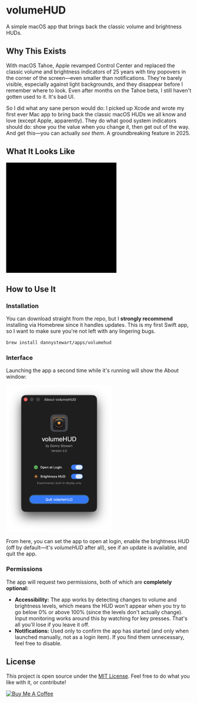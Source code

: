 # volumeHUD

A simple macOS app that brings back the classic volume and brightness HUDs.

## Why This Exists

With macOS Tahoe, Apple revamped Control Center and replaced the classic volume and brightness indicators of 25 years with tiny popovers in the corner of the screen—even smaller than notifications. They're barely visible, especially against light backgrounds, and they disappear before I remember where to look. Even after months on the Tahoe beta, I still haven't gotten used to it. It's bad UI.

So I did what any sane person would do: I picked up Xcode and wrote my first ever Mac app to bring back the classic macOS HUDs we all know and love (except Apple, apparently). They do what good system indicators should do: show you the value when you change it, then get out of the way. And get this—you can actually *see them*. A groundbreaking feature in 2025.

## What It Looks Like

<img src="volumeHUD-demo.gif" alt="volumeHUD Demo" height="300"></img>

## How to Use It

### Installation

You can download straight from the repo, but I **strongly recommend** installing via Homebrew since it handles updates. This is my first Swift app, so I want to make sure you're not left with any lingering bugs.

```bash
brew install dannystewart/apps/volumehud
```

### Interface

Launching the app a second time while it's running will show the About window:

<img src="volumeHUD.png" alt="volumeHUD Interface" height="400"></img>

From here, you can set the app to open at login, enable the brightness HUD (off by default—it's *volumeHUD* after all), see if an update is available, and quit the app.

### Permissions

The app will request two permissions, both of which are **completely optional:**

- **Accessibility:** The app works by detecting changes to volume and brightness levels, which means the HUD won't appear when you try to go below 0% or above 100% (since the levels don't actually change). Input monitoring works around this by watching for key presses. That's all you'll lose if you leave it off.
- **Notifications:** Used only to confirm the app has started (and only when launched manually, not as a login item). If you find them unnecessary, feel free to disable.

## License

This project is open source under the [MIT License](./LICENSE). Feel free to do what you like with it, or contribute!

<a href="https://www.buymeacoffee.com/dannystewart" target="_blank"><img src="https://cdn.buymeacoffee.com/buttons/default-blue.png" alt="Buy Me A Coffee" height="41" width="174"></a>
